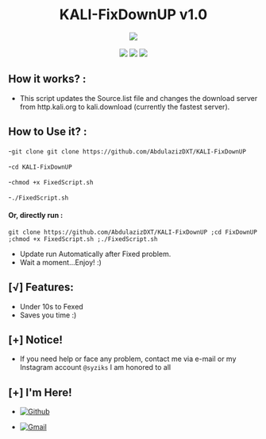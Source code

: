 <h1 align="center">KALI-FixDownUP v1.0</h1>
<p align="center">
  <img src="https://img.shields.io/badge/Version-1.0-green?style=for-the-badge">
  <br>
  <br>
  <img src="https://img.shields.io/badge/Author-AbdulazizDXT-green?style=flat-square">
  <img src="https://img.shields.io/badge/Made%20in-Oman-green?style=flat-square">
  <img src="https://img.shields.io/badge/Powerd%20BY-Shell%20Script-green?style=flat-square">
</p>

## How it works? :

  - This script updates the Source.list file and changes the download server from http.kali.org to kali.download (currently the fastest server).

## How to Use it? :

  -```git clone git clone https://github.com/AbdulazizDXT/KALI-FixDownUP```

  -```cd KALI-FixDownUP```

  -```chmod +x FixedScript.sh```

  -```./FixedScript.sh```

#### Or, directly run :

```
git clone https://github.com/AbdulazizDXT/KALI-FixDownUP ;cd FixDownUP ;chmod +x FixedScript.sh ;./FixedScript.sh

```

 * Update run Automatically after Fixed problem.
 * Wait a moment...Enjoy! :)

## [√] Features:

 - Under 10s to Fexed
 - Saves you time :)

## [+] Notice!

 - If you need help or face any problem, contact me via e-mail or my Instagram account ```@syziks``` I am honored to all

## [+] I'm Here!


- [![Github](https://img.shields.io/badge/Github-AbdulazizDXT-green?style=for-the-badge&logo=github)](https://github.com/AbdulazizDXT)

- [![Gmail](https://img.shields.io/badge/Gmail-AbdulazizDXT-green?style=for-the-badge&logo=gmail)](mailto:Abdulazizalhasaniwin@gmail.com)
